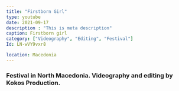 ```yaml
---
title: "Firstborn Girl"
type: youtube
date: 2021-09-17
description : "This is meta description"
caption: Firstborn girl
category: ["Videography", "Editing", "Festival"]
Id: LN-wVY9vxr8

location: Macedonia
---
```


### Festival in North Macedonia. Videography and editing by Kokos Production.

